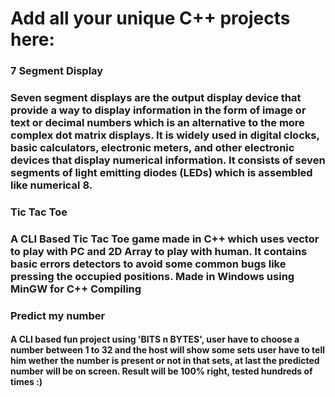 # Add all your unique C++ projects here:

### 7 Segment Display

### Seven segment displays are the output display device that provide a way to display information in the form of image or text or decimal numbers which is an alternative to the more complex dot matrix displays. It is widely used in digital clocks, basic calculators, electronic meters, and other electronic devices that display numerical information. It consists of seven segments of light emitting diodes (LEDs) which is assembled like numerical 8.

### Tic Tac Toe

### A CLI Based Tic Tac Toe game made in C++ which uses vector to play with PC and 2D Array to play with human. It contains basic errors detectors to avoid some common bugs like pressing the occupied positions. Made in Windows using MinGW for C++ Compiling


### Predict my number

#### A CLI based fun project using 'BITS n BYTES', user have to choose a number between 1 to 32 and the host will show some sets user have to tell him wether the number is present or not in that sets, at last the predicted number will be on screen. Result will be 100% right, tested hundreds of times :)